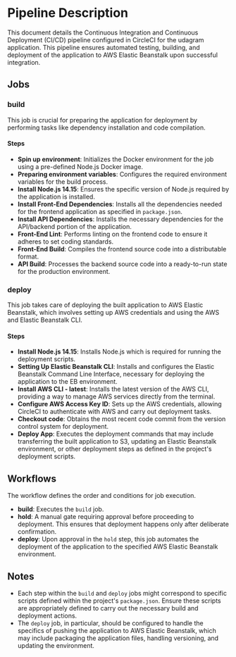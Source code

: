 # Pipeline Description

This document details the Continuous Integration and Continuous Deployment (CI/CD) pipeline configured in CircleCI for the udagram application. This pipeline ensures automated testing, building, and deployment of the application to AWS Elastic Beanstalk upon successful integration.

## Jobs

### build

This job is crucial for preparing the application for deployment by performing tasks like dependency installation and code compilation.

#### Steps

- **Spin up environment**: Initializes the Docker environment for the job using a pre-defined Node.js Docker image.
- **Preparing environment variables**: Configures the required environment variables for the build process.
- **Install Node.js 14.15**: Ensures the specific version of Node.js required by the application is installed.
- **Install Front-End Dependencies**: Installs all the dependencies needed for the frontend application as specified in `package.json`.
- **Install API Dependencies**: Installs the necessary dependencies for the API/backend portion of the application.
- **Front-End Lint**: Performs linting on the frontend code to ensure it adheres to set coding standards.
- **Front-End Build**: Compiles the frontend source code into a distributable format.
- **API Build**: Processes the backend source code into a ready-to-run state for the production environment.

### deploy

This job takes care of deploying the built application to AWS Elastic Beanstalk, which involves setting up AWS credentials and using the AWS and Elastic Beanstalk CLI.

#### Steps

- **Install Node.js 14.15**: Installs Node.js which is required for running the deployment scripts.
- **Setting Up Elastic Beanstalk CLI**: Installs and configures the Elastic Beanstalk Command Line Interface, necessary for deploying the application to the EB environment.
- **Install AWS CLI - latest**: Installs the latest version of the AWS CLI, providing a way to manage AWS services directly from the terminal.
- **Configure AWS Access Key ID**: Sets up the AWS credentials, allowing CircleCI to authenticate with AWS and carry out deployment tasks.
- **Checkout code**: Obtains the most recent code commit from the version control system for deployment.
- **Deploy App**: Executes the deployment commands that may include transferring the built application to S3, updating an Elastic Beanstalk environment, or other deployment steps as defined in the project's deployment scripts.

## Workflows

The workflow defines the order and conditions for job execution.

- **build**: Executes the `build` job.
- **hold**: A manual gate requiring approval before proceeding to deployment. This ensures that deployment happens only after deliberate confirmation.
- **deploy**: Upon approval in the `hold` step, this job automates the deployment of the application to the specified AWS Elastic Beanstalk environment.

## Notes

- Each step within the `build` and `deploy` jobs might correspond to specific scripts defined within the project's `package.json`. Ensure these scripts are appropriately defined to carry out the necessary build and deployment actions.
- The `deploy` job, in particular, should be configured to handle the specifics of pushing the application to AWS Elastic Beanstalk, which may include packaging the application files, handling versioning, and updating the environment.
